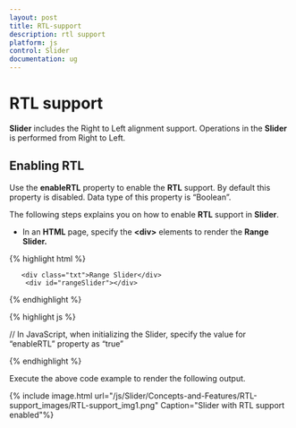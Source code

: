 ```yaml
---
layout: post
title: RTL-support
description: rtl support
platform: js
control: Slider
documentation: ug
---
```


# RTL support

**Slider** includes the Right to Left alignment support. Operations in the **Slider** is performed from Right to Left.

## Enabling RTL

Use the **enableRTL** property to enable the **RTL** support. By default this property is disabled. Data type of this property is “Boolean”.

The following steps explains you on how to enable **RTL** support in **Slider**.

* In an **HTML** page, specify the **&lt;div&gt;** elements to render the **Range Slider.**



{% highlight html %}


       <div class="txt">Range Slider</div>
        <div id="rangeSlider"></div>


{% endhighlight %}

{% highlight js %}



// In JavaScript, when initializing the Slider, specify the value for “enableRTL” property as “true”

   <script>
        $("#rangeSlider").ejSlider({
            sliderType: ej.SliderType.Range,
            values: [25,75],
            width: "500",
            enableRTL:true
        });
    </script>


{% endhighlight %}

Execute the above code example to render the following output.


{% include image.html url="/js/Slider/Concepts-and-Features/RTL-support_images/RTL-support_img1.png" Caption="Slider with RTL support enabled"%}

